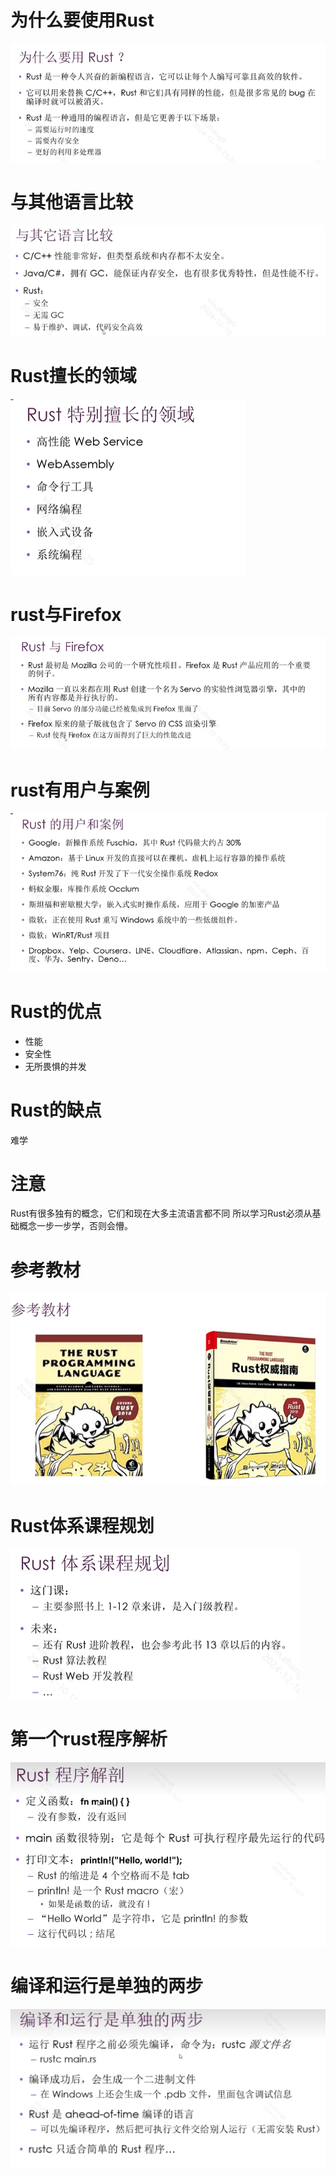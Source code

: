 
# 为什么要使用Rust

![alt text](image.png)

# 与其他语言比较
![alt text](image-1.png)

# Rust擅长的领域

![alt text](image-2.png)

# rust与Firefox
![alt text](image-3.png)

# rust有用户与案例

![alt text](image-5.png)

# Rust的优点
- 性能
- 安全性
- 无所畏惧的并发

# Rust的缺点
难学



# 注意
Rust有很多独有的概念，它们和现在大多主流语言都不同
所以学习Rust必须从基础概念一步一步学，否则会懵。

# 参考教材
![alt text](image-4.png)


# Rust体系课程规划
![alt text](image-6.png)





# 第一个rust程序解析
![alt text](image-7.png)

# 编译和运行是单独的两步
![alt text](image-8.png)



